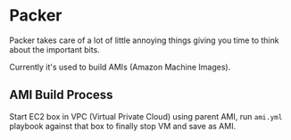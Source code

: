 # Packer

Packer takes care of a lot of little annoying things giving you time to think about
the important bits.

Currently it's used to build AMIs (Amazon Machine Images).




## AMI Build Process

Start EC2 box in VPC (Virtual Private Cloud) using parent AMI, run `ami.yml`
playbook against that box to finally stop VM and save as AMI.
